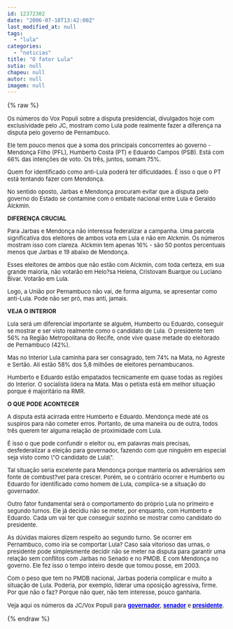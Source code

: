 ```yaml
---
id: 12372302
date: "2006-07-18T13:42:00Z"
last_modified_at: null
tags:
  - "lula"
categories:
  - "noticias"
title: "O fator Lula"
sutia: null
chapeu: null
autor: null
imagem: null
---
```

{% raw %}
<p><FONT size=2></p>
<p><P>Os números do Vox Populi sobre a disputa presidencial, divulgados hoje com exclusividade pelo JC, mostram como Lula pode realmente fazer a diferença na disputa pelo governo de Pernambuco.</P></p>
<p><P>Ele tem pouco menos que a soma dos principais concorrentes ao governo - Mendonça Filho (PFL), Humberto Costa (PT) e Eduardo Campos (PSB). Está com 66% das intenções de voto. Os três, juntos, somam 75%.</P></p>
<p><P>Quem for identificado como anti-Lula poderá ter dificuldades. É isso o que o PT está tentando fazer com Mendonça. </P></p>
<p><P>No sentido oposto, Jarbas e Mendonça procuram evitar que a disputa pelo governo do Estado se contamine com o embate nacional entre Lula e Geraldo Alckmin.</P><B></p>
<p><P>DIFERENÇA CRUCIAL</P></B></p>
<p><P>Para Jarbas e Mendonça não interessa federalizar a campanha. Uma parcela significativa dos eleitores de ambos vota em Lula e não em Alckmin. Os números mostram isso com clareza. Alckmin tem apenas 16% - são 50 pontos percentuais menos que Jarbas e 19 abaixo de Mendonça.</P></p>
<p><P>Esses eleitores de ambos que não estão com Alckmin, com toda certeza, em sua grande maioria, não votarão em Helo?sa Helena, Cristovam Buarque ou Luciano Bivar. Votarão em Lula.</P></p>
<p><P>Logo, a União por Pernambuco não vai, de forma alguma, se apresentar como anti-Lula. Pode não ser pró, mas anti, jamais.</P><B></p>
<p><P>VEJA O INTERIOR</P></B></p>
<p><P>Lula será um diferencial importante se alguém, Humberto ou Eduardo, conseguir se mostrar e ser visto realmente como o candidato de Lula. O presidente tem 56% na Região Metropolitana do Recife, onde vive quase metade do eleitorado de Pernambuco (42%).</P></p>
<p><P>Mas no Interior Lula caminha para ser consagrado, tem 74% na Mata, no Agreste e Sertão. Ali estão 58% dos 5,8 milhões de eleitores pernambucanos. </P></p>
<p><P>Humberto e Eduardo estão empatados tecnicamente em quase todas as regiões do Interior. O socialista lidera na Mata. Mas o petista está em melhor situação porque é majoritário na RMR.</P><B></p>
<p><P>O QUE PODE ACONTECER</P></B></p>
<p><P>A disputa está acirrada entre Humberto e Eduardo. Mendonça mede até os suspiros para não cometer erros. Portanto, de uma maneira ou de outra, todos três querem ter alguma relação de proximidade com Lula.</P></p>
<p><P>É isso o que pode confundir o eleitor ou, em palavras mais precisas, desfederalizar a eleição para governador, fazendo com que ninguém em especial seja visto como \"O candidato de Lula\". </P></p>
<p><P>Tal situação seria excelente para Mendonça porque manteria os adversários sem fonte de combust?vel para crescer. Porém, se o contrário ocorrer e Humberto ou Eduardo for identificado como homem de Lula, complica-se a situação do governador.</P></p>
<p><P>Outro fator fundamental será o comportamento do próprio Lula no primeiro e segundo turnos. Ele já decidiu não se meter, por enquanto, com Humberto e Eduardo. Cada um vai ter que conseguir sozinho se mostrar como candidato do presidente.</P></p>
<p><P>As dúvidas maiores dizem respeito ao segundo turno. Se ocorrer em Pernambuco, como iria se comportar Lula? Caso saia vitorioso das urnas, o presidente pode simplesmente decidir não se meter na disputa para garantir uma relação sem conflitos com Jarbas no Senado e no PMDB. E com Mendonça no governo. Ele fez isso o tempo inteiro desde que tomou posse, em 2003.</P></p>
<p><P>Com o peso que tem no PMDB nacional, Jarbas poderia complicar e muito a situação de Lula. Poderia, por exemplo, liderar uma oposição agressiva, firme. Por que não o faz? Porque não quer, não tem interesse, pouco ganharia.</P></p>
<p><P>Veja aqui os números da JC/Vox Populi para </FONT><A href=\"https://jc3.uol.com.br/especiais/eleicoes2006/2006/07/15/not_249.php\"><B><U><FONT color=#0000ff size=2>governador</B></U></FONT></A><FONT size=2>, </FONT><A href=\"https://jc3.uol.com.br/especiais/eleicoes2006/2006/07/17/not_261.php\"><B><U><FONT color=#0000ff size=2>senador</B></U></FONT></A><FONT size=2> e </FONT><A href=\"https://jc3.uol.com.br/especiais/eleicoes2006/2006/07/18/not_266.php\"><B><U><FONT color=#0000ff size=2>presidente</B></U></FONT></A><FONT size=2>.</P></FONT> </p>
{% endraw %}